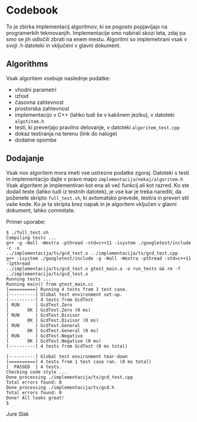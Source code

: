 Codebook
========

To je zbirka implementacij algoritmov, ki se pogosto popjavljajo na programerkih
tekmovanjih. Implementacije smo nabirali skozi leta, zdaj pa smo se jih odločili
zbrati na enem mestu. Algoritmi so implemetirani vsak v svoji .h datoteki in
vključeni v glavni dokument.

Algorithms
----------
Vsak algoritem vsebuje naslednje podatke:

 * vhodni parametri
 * izhod
 * časovna zahtevnost
 * prostorska zahtevnost
 * implementacijo v C++ (lahko tudi še v kakšnem jeziku), v datoteki `algotitem.h`
 * testi, ki preverjajo pravilno delovanje, v datoteki `algoritem_test.cpp`
 * dokaz testiranja na terenu (link do naloge)
 * dodatne opombe

Dodajanje
---------
Vsak nov algoritem mora imeti vse ustrezne podatke zgoraj. Datoteki s testi in
implementacijo dajte v pravo mapo `implementacija/nekaj/algoritem.h` Vsak
algoritem je implementiran kot ena ali več funkcij ali kot razred. Ko ste dodali
teste (lahko tudi iz testnih datotek), je vse kar je treba narediti, da poženete
skripto `full_test.sh`, ki avtomatsko prevede, testira in preveri stil vaše
kode. Ko je ta skripta brez napak in je algoritem vključen v glavni dokument,
lahko commitate.

Primer uporabe:

    $ ./full_test.sh
    Compiling tests ...
    g++ -g -Wall -Wextra -pthread -std=c++11 -isystem ./googletest/include  -c -o
    ../implementacija/ts/gcd_test.o ../implementacija/ts/gcd_test.cpp
    g++ -isystem ./googletest/include -g -Wall -Wextra -pthread -std=c++11 -lpthread
    ../implementacija/ts/gcd_test.o gtest_main.a -o run_tests && rm -f ../implementacija/ts/gcd_test.o
    Running tests ...
    Running main() from gtest_main.cc
    [==========] Running 4 tests from 1 test case.
    [----------] Global test environment set-up.
    [----------] 4 tests from GcdTest
    [ RUN      ] GcdTest.Zero
    [       OK ] GcdTest.Zero (0 ms)
    [ RUN      ] GcdTest.Divisor
    [       OK ] GcdTest.Divisor (0 ms)
    [ RUN      ] GcdTest.General
    [       OK ] GcdTest.General (0 ms)
    [ RUN      ] GcdTest.Negative
    [       OK ] GcdTest.Negative (0 ms)
    [----------] 4 tests from GcdTest (0 ms total)

    [----------] Global test environment tear-down
    [==========] 4 tests from 1 test case ran. (0 ms total)
    [  PASSED  ] 4 tests.
    Checking code style ...
    Done processing ./implementacija/ts/gcd_test.cpp
    Total errors found: 0
    Done processing ./implementacija/ts/gcd.h
    Total errors found: 0
    Done! All looks great!
    $

Jure Slak

